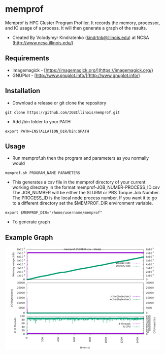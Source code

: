 # memprof
Memprof is HPC Cluster Program Profiler.  It records the memory, processor, and IO usage of a process.  It will then generate a graph of the results.
* Created By Volodymyr Kindratenko (kindrtnk@illinois.edu) at NCSA (http://www.ncsa.illinois.edu/)

## Requirements 
* Imagemagick - [https://imagemagick.org/](https://imagemagick.org/)
* GNUPlot - [http://www.gnuplot.info/](http://www.gnuplot.info/)

## Installation
* Download a release or git clone the repository
```
git clone https://github.com/IGBIllinois/memprof.git
```
* Add /bin folder to your PATH
```
export PATH=INSTALLATION_DIR/bin:$PATH
```
## Usage
* Run memprof.sh then the program and parameters as you normally would
```
memprof.sh PROGRAM_NAME PARAMETERS
```
* This generates a csv file in the memprof directory of your current working directory in the format memprof-JOB_NUMER-PROCESS_ID.csv  The JOB_NUMBER will be either the SLURM or PBS Torque Job Number.  The PROCESS_ID is the local node process number.  If you want it to go to a different directory set the $MEMPROF_DIR environment variable.  
```
export $MEMPROF_DIR="/home/username/memprof"
```
* To generate graph 

## Example Graph
![example](https://raw.githubusercontent.com/IGBIllinois/memprof/master/images/example.png)

